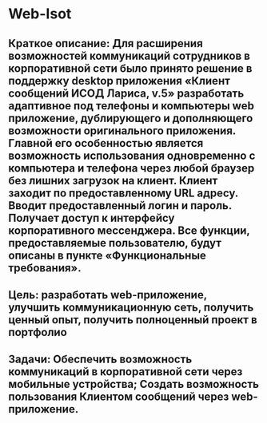 # Web-Isot
Краткое описание:
Для расширения возможностей коммуникаций сотрудников в корпоративной сети было принято решение в поддержку desktop приложения «Клиент сообщений ИСОД Лариса, v.5» разработать адаптивное под телефоны и компьютеры web приложение, дублирующего и дополняющего возможности оригинального приложения.
Главной его особенностью является возможность использования одновременно с компьютера и телефона через любой браузер без лишних загрузок на клиент.
Клиент заходит по предоставленному URL адресу. Вводит предоставленный логин и пароль. Получает доступ к интерфейсу корпоративного мессенджера. 
Все функции, предоставляемые пользователю, будут описаны в пункте «Функциональные требования».
---------------------------------------
Цель: разработать web-приложение, улучшить коммуникационную сеть, получить ценный опыт, получить полноценный проект в портфолио
---------------------------------------
Задачи:
Обеспечить возможность коммуникаций в корпоративной сети через мобильные устройства;
Создать возможность пользования Клиентом сообщений через web-приложение.
---------------------------------------
